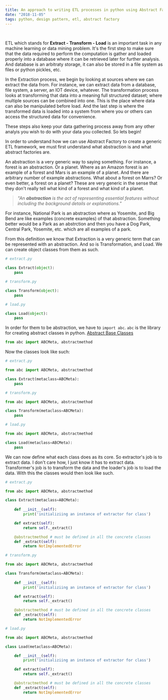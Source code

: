 ```yaml
---
title: An approach to writing ETL processes in python using Abstract Factory
date: "2018-11-05"
tags: python, design pattern, etl, abstract factory
---
```


<br>

ETL which stands for <strong>Extract - Transform - Load</strong> is an important task in any machine learning or data mining problem. It's the first step to make sure that the data required to perform the computation is gather and loaded properly into a database where it can be retrieved later for further analysis. And database is an arbitraty storage, it can also be stored in a file system as files or python pickles, etc. 

In the Extraction process, we begin by looking at sources where we can extract the data from. For instance, we can extract data from a database, file system, a server, an IOT device, whatever. The transformation process looks at transforming that data into a meaning full structured dataset; where multiple sources can be combined into one. This is the place where data can also be manipulated before load. And the last step is where the transformed data is loaded into a system from where you or others can access the structured data for convenience. 

These steps also keep your data gathering process away from any other analyis you wish to do with your data you collected. So lets begin!

In order to understand how we can use Abstract Factory to create a generic ETL framework, we must first understand what abstraction is and what abstract factories are. 

An abstraction is a very generic way to saying something. For instance, a forest is an abstraction. Or a planet. Where as an Amazon forest is an example of a forest and Mars is an example of a planet. And there are arbitrary number of example abstractions. What about a forest on Marrs? Or even better, a forest on a planet? These are very generic in the sense that they don't really tell what kind of a forest and what kind of a planet.

> *"An <strong>abstraction</strong> is the act of representing essential features without including the background details or explanations."*

For instance, National Park is an abstraction where as Yosemite, and Big Bend are like examples (concrete examples) of that abstraction. Something better would be a Park as an abstrction and then you have a Dog Park, Central Park, Yosemite, etc. which are all examples of a park.

From this definition we know that Extraction is a very generic term that can be represented with an abstraction. And so is Transformation, and Load. We can create object classes from them as such.

```python
# extract.py

class Extract(object):
    pass
```

```python
# transform.py

class Transform(object):
    pass
```

```python
# load.py

class Load(object):
    pass
```

In order for them to be abstraction, we have to `import abc`. `abc` is the library for creating abstract classes in python. [Abstract Base Classes](https://docs.python.org/3.7/library/abc.html)


```python
from abc import ABCMeta, abstractmethod
```

Now the classes look like such:

```python
# extract.py

from abc import ABCMeta, abstractmethod

class Extract(metaclass=ABCMeta):
    pass
```

```python
# transform.py

from abc import ABCMeta, abstractmethod

class Transform(metaclass=ABCMeta):
    pass
```

```python
# load.py

from abc import ABCMeta, abstractmethod

class Load(metaclass=ABCMeta):
    pass
```

We can now define what each class does as its core. So extractor's job is to extract data. I don't care how, I just know it has to extract data. Transformer's job is to transform the data and the loader's job is to load the data. With this the classes would then look like such.


```python
# extract.py

from abc import ABCMeta, abstractmethod

class Extract(metaclass=ABCMeta):
    
    def __init__(self):
        print('initializiing an instance of extractor for class')

    def extract(self):
        return self._extract()

    @abstractmethod # must be defined in all the concrete classes
    def _extract(self):
        return NotImplementedError

```

```python
# transform.py

from abc import ABCMeta, abstractmethod

class Transform(metaclass=ABCMeta):
    
    def __init__(self):
        print('initializiing an instance of extractor for class')

    def extract(self):
        return self._extract()

    @abstractmethod # must be defined in all the concrete classes
    def _extract(self):
        return NotImplementedError

```

```python
# load.py

from abc import ABCMeta, abstractmethod

class Load(metaclass=ABCMeta):

    def __init__(self):
        print('initializiing an instance of extractor for class')

    def extract(self):
        return self._extract()

    @abstractmethod # must be defined in all the concrete classes
    def _extract(self):
        return NotImplementedError

```